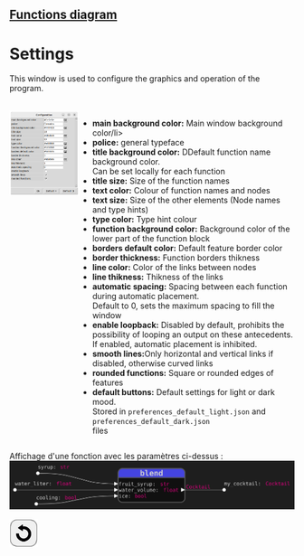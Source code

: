 ## [Functions diagram](../README.md)
# Settings

This window is used to configure the graphics and operation of the program. 

<br>
<div style="display:table">
  <div style="display:table-cell; vertical-align:top;">
    <img src="assets/window_settings.png">
  </div>
    <div style="display:table-cell; vertical-align:top;">
    <ul>
      <li><b>main background color:</b> Main window background color/li>
      <li><b>police:</b> general typeface</li>
      <li><b>title background color:</b> DDefault function name background color.<br>Can be set locally for each function</li>
      <li><b>title size:</b> Size of the function names</li>
      <li><b>text color:</b> Colour of function names and nodes</li>
      <li><b>text size:</b> Size of the other elements (Node names and type hints)</li>
      <li><b>type color:</b> Type hint colour</li>
      <li><b>function background color:</b> Background color of the lower part of the function block</li>
      <li><b>borders default color:</b> Default feature border color</li>
      <li><b>border thickness:</b> Function borders thikness</li>
      <li><b>line color:</b> Color of the links between nodes</li>
      <li><b>line thikness:</b> Thikness of the links</li>
      <li><b>automatic spacing:</b> Spacing between each function during automatic placement.<br>Default to 0, sets the maximum spacing to fill the window</li>
      <li><b>enable loopback:</b> Disabled by default, prohibits the possibility of looping an output on these antecedents.<br>If enabled, automatic placement is inhibited.</li>
      <li><b>smooth lines:</b>Only horizontal and vertical links if disabled, otherwise curved links</li>
      <li><b>rounded functions:</b> Square or rounded edges of features</li>
      <li><b>default buttons:</b> Default settings for light or dark mood.<br>Stored in <code>preferences_default_light.json</code> and <code>preferences_default_dark.json</code></li> files
    </ul>  
  </div>
</div>

Affichage d'une fonction avec les paramètres ci-dessus :
![result](assets/window_settings_function_example.svg)

[![back](assets/back.png)](../README.md)
